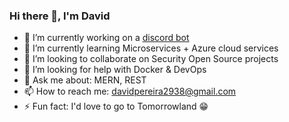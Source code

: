 ### Hi there 👋, I'm David

- 🔭 I’m currently working on a [discord bot](https://github.com/EddieJaoudeCommunity/EddieBot)
- 🌱 I’m currently learning Microservices + Azure cloud services
- 👯 I’m looking to collaborate on Security Open Source projects
- 🤔 I’m looking for help with Docker & DevOps
- 💬 Ask me about: MERN, REST
- 📫 How to reach me: davidpereira2938@gmail.com
- ⚡ Fun fact: I'd love to go to Tomorrowland 😁
